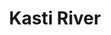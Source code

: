 ---
title: "Kasti River"
title_bn: "কাস্তি নদী"
description: "Kasti river starts from the Sonai river and ends at the Longon Balbhadra river. It covers Madhabpur upazila,Habiganj; Nasirnagar upazila,Brahmanbaria. The total length of the river is 34 km."
---